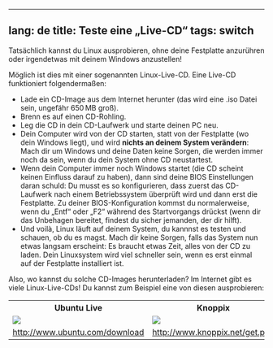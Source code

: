 
---
lang: de
title: Teste eine „Live-CD“
tags: switch
---

Tatsächlich kannst du Linux ausprobieren, ohne deine Festplatte anzurühren oder irgendetwas mit deinem Windows anzustellen!

Möglich ist dies mit einer sogenannten Linux-Live-CD. Eine Live-CD funktioniert folgendermaßen:

<ul>
<li>Lade ein CD-Image aus dem Internet herunter (das wird eine .iso Datei sein, ungefähr 650&#x202f;MB groß).</li>
<li>Brenn es auf einen CD-Rohling.</li>
<li>Leg die CD in dein CD-Laufwerk und starte deinen PC neu.</li>
<li>Dein Computer wird von der CD starten, statt von der Festplatte (wo dein Windows liegt), und wird <b>nichts an deinem System verändern</b>: Mach dir um Windows und deine Daten keine Sorgen, die werden immer noch da sein, wenn du dein System ohne CD neustartest.</li>
<li>Wenn dein Computer immer noch Windows startet (die CD scheint keinen Einfluss darauf zu haben), dann sind deine BIOS Einstellungen daran schuld: Du musst es so konfigurieren, dass zuerst das CD-Laufwerk nach einem Betriebssystem überprüft wird und dann erst die Festplatte. Zu deiner BIOS-Konfiguration kommst du normalerweise, wenn du „Entf“ oder „F2“ während des Startvorgangs drückst (wenn dir das Unbehagen bereitet, findest du sicher jemanden, der dir hilft).</li>
<li>Und voilà, Linux läuft auf deinem System, du kannnst es testen und schauen, ob du es magst. Mach dir keine Sorgen, falls das System nun etwas langsam erscheint: Es braucht etwas Zeit, alles von der CD zu laden. Dein Linuxsystem wird viel schneller sein, wenn es erst einmal auf der Festplatte installiert ist.</li>
</ul>

Also, wo kannst du solche CD-Images herunterladen? Im Internet gibt es viele Linux-Live-CDs! Du kannst zum Beispiel eine von diesen ausprobieren:

<table cols="2">
<tr>
<th>Ubuntu Live</th>
<th>Knoppix</th>
</tr>

<tr>
<td><a href="Images/ubuntu.png"><img src="Images/ubuntu_thumbnail.png" /></a></td>
<td><a href="Images/knoppix.png"><img src="Images/knoppix_thumbnail.png" /></a></td>
</tr>

<tr>
<td><a 
href="http://www.ubuntu.com/download">http://www.ubuntu.com/download</a></td>
<td><a 
href="http://www.knoppix.net/get.php">http://www.knoppix.net/get.php</a></td>
</tr>

</table>


